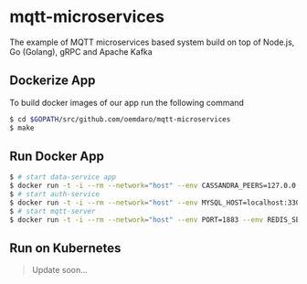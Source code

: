 # mqtt-microservices

The example of MQTT microservices based system build on top of Node.js, Go (Golang), gRPC and Apache Kafka

## Dockerize App

To build docker images of our app run the following command

```bash
$ cd $GOPATH/src/github.com/oemdaro/mqtt-microservices
$ make
```

## Run Docker App

```bash
$ # start data-service app
$ docker run -t -i --rm --network="host" --env CASSANDRA_PEERS=127.0.0.1,127.0.0.2,127.0.0.3 --env CASSANDRA_KEYSPACE=mqttexample --env KAFKA_PEERS=localhost:9092 --env KAFKA_TOPICS=mqtt.data --env MAX_QUEUE=5 --env MAX_WORKER=3 local/data-service
$ # start auth-service
$ docker run -t -i --rm --network="host" --env MYSQL_HOST=localhost:3306 --env MYSQL_DB=mqtt_example --env MYSQL_USER=mqttuser --env MYSQL_PASSWORD=password --env AES_KEY="a very very very very secret key" local/auth-service
$ # start mqtt-server
$ docker run -t -i --rm --network="host" --env PORT=1883 --env REDIS_SENTINELS_HOST_1=127.0.0.1 --env REDIS_SENTINELS_PORT_1=26380 --env REDIS_SENTINELS_HOST_2=127.0.0.1 --env REDIS_SENTINELS_PORT_2=26381 --env REDIS_SENTINELS_HOST_3=127.0.0.1 --env REDIS_SENTINELS_PORT_3=26382 --env KAFKA_PEERS=localhost:9092 --env KAFKA_TOPIC=mqtt.data --env GRPC_SERVER=localhost:50051 local/mqtt-server
```

## Run on Kubernetes

> Update soon...
